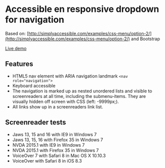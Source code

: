 # Accessible en responsive dropdown for navigation

Based on: [http://simplyaccessible.com/examples/css-menu/option-2/](http://simplyaccessible.com/examples/css-menu/option-2/)
and Bootstrap

[Live demo](http://examples.anysurfer.be/dropdown/)

## Features

* HTML5 nav element with ARIA navigation landmark `<nav role="navigation">`
* Keyboard accessible
* The navigation is marked up as nested unordered lists and visible to screenreaders at all time, including the submenu-items. They are visually hidden off screen with CSS (left: -9999px;).
* All links show up in a screenreaders link list.


## Screenreader tests


* Jaws 13, 15 and 16 with IE9 in Windows 7
* Jaws 13, 15, 16 with Firefox 35 in Windows 7
* NVDA 2015.1 with IE9 in Windows 7
* NVDA 2015.1 with Firefox 35 in Windows 7
* VoiceOver 7 with Safari 8 in Mac OS X 10.10.3
* VoiceOver with Safari 8 in iOS 8.3